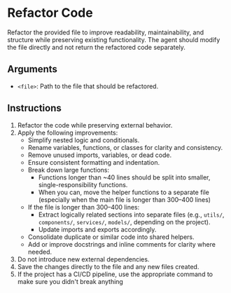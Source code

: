 # Refactor Code

Refactor the provided file to improve readability, maintainability, and structure while preserving existing functionality. The agent should modify the file directly and not return the refactored code separately.

## Arguments
- `<file>`: Path to the file that should be refactored.

## Instructions
1. Refactor the code while preserving external behavior.
2. Apply the following improvements:
    - Simplify nested logic and conditionals.
    - Rename variables, functions, or classes for clarity and consistency.
    - Remove unused imports, variables, or dead code.
    - Ensure consistent formatting and indentation.
    - Break down large functions:
        - Functions longer than ~40 lines should be split into smaller, single-responsibility functions.
        - When you can, move the helper functions to a separate file (especially when the main file is longer than 300–400 lines)
    - If the file is longer than 300–400 lines:
        - Extract logically related sections into separate files (e.g., `utils/`, `components/`, `services/`, `models/`, depending on the project).
        - Update imports and exports accordingly.
    - Consolidate duplicate or similar code into shared helpers.
    - Add or improve docstrings and inline comments for clarity where needed.
3. Do not introduce new external dependencies.
4. Save the changes directly to the file and any new files created.
5. If the project has a CI/CD pipeline, use the appropriate command to make sure you didn't break anything
